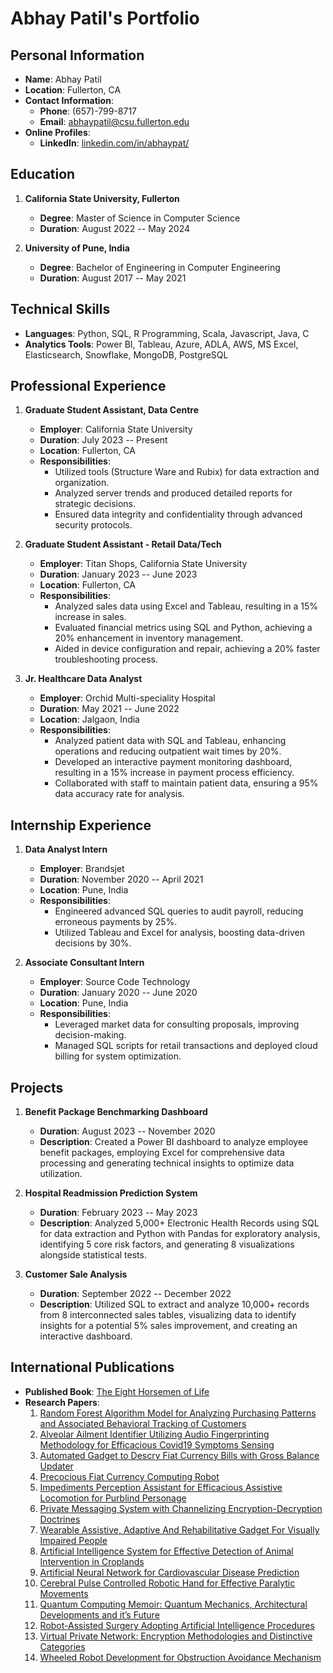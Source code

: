 # Abhay Patil's Portfolio
## Personal Information
- **Name**: Abhay Patil
- **Location**: Fullerton, CA
- **Contact Information**:
  - **Phone**: (657)-799-8717
  - **Email**: abhaypatil@csu.fullerton.edu
- **Online Profiles**:
  - **LinkedIn**: [linkedin.com/in/abhaypat/](https://linkedin.com/in/abhaypat/)

## Education
1. **California State University, Fullerton**
   - **Degree**: Master of Science in Computer Science
   - **Duration**: August 2022 -- May 2024

2. **University of Pune, India**
   - **Degree**: Bachelor of Engineering in Computer Engineering
   - **Duration**: August 2017 -- May 2021

## Technical Skills
- **Languages**: Python, SQL, R Programming, Scala, Javascript, Java, C
- **Analytics Tools**: Power BI, Tableau, Azure, ADLA, AWS, MS Excel, Elasticsearch, Snowflake, MongoDB, PostgreSQL

## Professional Experience
1. **Graduate Student Assistant, Data Centre**
   - **Employer**: California State University
   - **Duration**: July 2023 -- Present
   - **Location**: Fullerton, CA
   - **Responsibilities**:
     - Utilized tools (Structure Ware and Rubix) for data extraction and organization.
     - Analyzed server trends and produced detailed reports for strategic decisions.
     - Ensured data integrity and confidentiality through advanced security protocols.

2. **Graduate Student Assistant - Retail Data/Tech**
   - **Employer**: Titan Shops, California State University
   - **Duration**: January 2023 -- June 2023
   - **Location**: Fullerton, CA
   - **Responsibilities**:
     - Analyzed sales data using Excel and Tableau, resulting in a 15% increase in sales.
     - Evaluated financial metrics using SQL and Python, achieving a 20% enhancement in inventory management.
     - Aided in device configuration and repair, achieving a 20% faster troubleshooting process.

3. **Jr. Healthcare Data Analyst**
   - **Employer**: Orchid Multi-speciality Hospital
   - **Duration**: May 2021 -- June 2022
   - **Location**: Jalgaon, India
   - **Responsibilities**:
     - Analyzed patient data with SQL and Tableau, enhancing operations and reducing outpatient wait times by 20%.
     - Developed an interactive payment monitoring dashboard, resulting in a 15% increase in payment process efficiency.
     - Collaborated with staff to maintain patient data, ensuring a 95% data accuracy rate for analysis.

## Internship Experience
1. **Data Analyst Intern**
   - **Employer**: Brandsjet
   - **Duration**: November 2020 -- April 2021
   - **Location**: Pune, India
   - **Responsibilities**: 
     - Engineered advanced SQL queries to audit payroll, reducing erroneous payments by 25%.
     - Utilized Tableau and Excel for analysis, boosting data-driven decisions by 30%.

2. **Associate Consultant Intern**
   - **Employer**: Source Code Technology
   - **Duration**: January 2020 -- June 2020
   - **Location**: Pune, India
   - **Responsibilities**:
     - Leveraged market data for consulting proposals, improving decision-making.
     - Managed SQL scripts for retail transactions and deployed cloud billing for system optimization.

## Projects
1. **Benefit Package Benchmarking Dashboard**
   - **Duration**: August 2023 -- November 2020
   - **Description**: Created a Power BI dashboard to analyze employee benefit packages, employing Excel for comprehensive data processing and generating technical insights to optimize data utilization.

2. **Hospital Readmission Prediction System**
   - **Duration**: February 2023 -- May 2023
   - **Description**: Analyzed 5,000+ Electronic Health Records using SQL for data extraction and Python with Pandas for exploratory analysis, identifying 5 core risk factors, and generating 8 visualizations alongside statistical tests.

3. **Customer Sale Analysis**
   - **Duration**: September 2022 -- December 2022
   - **Description**: Utilized SQL to extract and analyze 10,000+ records from 8 interconnected sales tables, visualizing data to identify insights for a potential 5% sales improvement, and creating an interactive dashboard.

## International Publications
- **Published Book**: [The Eight Horsemen of Life](https://www.amazon.com/Eight-Horsemen-Life-Abhay-Patil/dp/1685541992/ref=sr_1_1?dib=eyJ2IjoiMSJ9.BfunqmgL6TLyeAPt7Bjzeg679Zp1XOaMv8XPtvIJIK_IV97xUvLMlbnQdpgnntwDom3i8UAKP0rH8kfKnQXca75EuIwnO3nPfFaCEqaahiIQGNSANYr0j2xA3t6zJtba2dnk4urEhOgAJb_JXHiyOC6A7QZc5-B8JFAapGSoQu1dKKzmbUjQuETq9kG9o7owUg0_ftP81IB-R9bjc2IEHR4UHJD9rV4hXt9r1oyf3W8.UxnvawTipbcdYSXdBmF-3ZSKpXBXt78vJb2BKEtCxow&dib_tag=se&keywords=abhay+patil&sr=8-1)
- **Research Papers**:
  1. [Random Forest Algorithm Model for Analyzing Purchasing Patterns and Associated Behavioral Tracking of Customers](https://irjmets.com/uploadedfiles/paper/volume_3/issue_8_august_2021/15765/final/fin_irjmets1629615477.pdf)
  2. [Alveolar Ailment Identifier Utilizing Audio Fingerprinting Methodology for Efficacious Covid19 Symptoms Sensing](https://www.jetir.org/papers/JETIR2108368.pdf)
  3. [Automated Gadget to Descry Fiat Currency Bills with Gross Balance Updater](https://doi.org/10.22214/ijraset.2021.35832)
  4. [Precocious Fiat Currency Computing Robot](http://www.ijsrd.com/articles/IJSRDV9I40143.pdf)
  5. [Impediments Perception Assistant for Efficacious Assistive Locomotion for Purblind Personage](https://www.ijraset.com/fileserve.php?FID=34993)
  6. [Private Messaging System with Channelizing Encryption-Decryption Doctrines](https://irjmets.com/)
  7. [Wearable Assistive, Adaptive And Rehabilitative Gadget For Visually Impaired People](https://irjmets.com/uploadedfiles/paper/volume3/issue_5_may_2021/9912/1628083398.pdf)
  8. [Artificial Intelligence System for Effective Detection of Animal Intervention in Croplands](https://www.ijraset.com/fileserve.php?FID=38009)
  9. [Artificial Neural Network for Cardiovascular Disease Prediction](https://www.ijraset.com/fileserve.php?FID=37727)
  10. [Cerebral Pulse Controlled Robotic Hand for Effective Paralytic Movements](https://www.ijraset.com/fileserve.php?FID=37730)
  11. [Quantum Computing Memoir: Quantum Mechanics, Architectural Developments and it’s Future](https://irjmets.com/)
  12. [Robot-Assisted Surgery Adopting Artificial Intelligence Procedures](https://www.ijraset.com/fileserve.php?FID=37728)
  13. [Virtual Private Network: Encryption Methodologies and Distinctive Categories](https://www.ijraset.com/fileserve.php?FID=37731)
  14. [Wheeled Robot Development for Obstruction Avoidance Mechanism](https://www.ijraset.com/fileserve.php?FID=38010)

